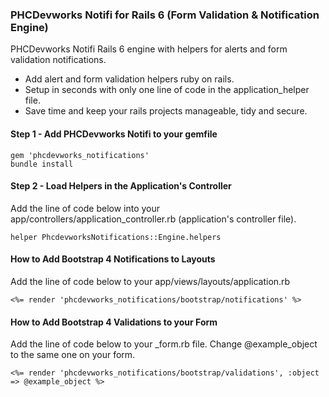 ### PHCDevworks Notifi for Rails 6 (Form Validation & Notification Engine)
PHCDevworks Notifi Rails 6 engine with helpers for alerts and form validation notifications.  

* Add alert and form validation helpers ruby on rails.
* Setup in seconds with only one line of code in the application_helper file.
* Save time and keep your rails projects manageable, tidy and secure.

#### Step 1 - Add PHCDevworks Notifi to your gemfile  

	gem 'phcdevworks_notifications'
	bundle install

#### Step 2 - Load Helpers in the Application's Controller  
Add the line of code below into your app/controllers/application_controller.rb (application's controller file).  

	helper PhcdevworksNotifications::Engine.helpers

#### How to Add Bootstrap 4 Notifications to Layouts
Add the line of code below to your app/views/layouts/application.rb  

	<%= render 'phcdevworks_notifications/bootstrap/notifications' %>

#### How to Add Bootstrap 4 Validations to your Form
Add the line of code below to your _form.rb file. Change @example_object to the same one on your form.  

	<%= render 'phcdevworks_notifications/bootstrap/validations', :object => @example_object %>
